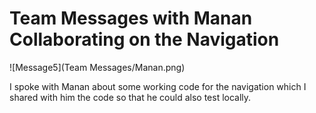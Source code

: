 # Team Messages with Manan Collaborating on the Navigation

![Message5](Team Messages/Manan.png)

I spoke with Manan about some working code for the navigation which I shared with him the code so that he could also test locally.